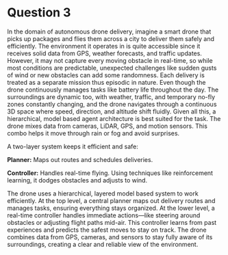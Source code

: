 # Question 3

In the domain of autonomous drone delivery, imagine a smart drone that picks up packages and flies them across a city to deliver them safely and efficiently. The environment it operates in is quite accessible since it receives solid data from GPS, weather forecasts, and traffic updates. However, it may not capture every moving obstacle in real-time, so while most conditions are predictable, unexpected challenges like sudden gusts of wind or new obstacles can add some randomness. Each delivery is treated as a separate mission thus episodic in nature. Even though the drone continuously manages tasks like battery life throughout the day. The surroundings are dynamic too, with weather, traffic, and temporary no-fly zones constantly changing, and the drone navigates through a continuous 3D space where speed, direction, and altitude shift fluidly. Given all this, a hierarchical, model based agent architecture is best suited for the task.
The drone mixes data from cameras, LiDAR, GPS, and motion sensors. This combo helps it move through rain or fog and avoid surprises.

A two-layer system keeps it efficient and safe:

**Planner:** Maps out routes and schedules deliveries. 

**Controller:** Handles real-time flying. Using techniques like reinforcement learning, it dodges obstacles and adjusts to wind.

The drone uses a hierarchical, layered model based system to work efficiently. At the top level, a central planner maps out delivery routes and manages tasks, ensuring everything stays organized. At the lower level, a real-time controller handles immediate actions—like steering around obstacles or adjusting flight paths mid-air. This controller learns from past experiences and predicts the safest moves to stay on track. The drone combines data from GPS, cameras, and sensors to stay fully aware of its surroundings, creating a clear and reliable view of the environment.
